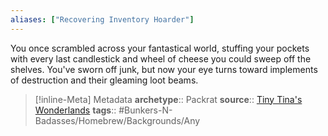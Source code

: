 ```yaml
---
aliases: ["Recovering Inventory Hoarder"]
---
```

You once scrambled across your fantastical world, stuffing your pockets with every last candlestick and wheel of cheese you could sweep off the shelves. You've sworn off junk, but now your eye turns toward implements of destruction and their gleaming loot beams.


>[!inline-Meta] Metadata
> **archetype**:: Packrat
> **source**:: [Tiny Tina's Wonderlands](https://playwonderlands.2k.com)
> **tags**:: #Bunkers-N-Badasses/Homebrew/Backgrounds/Any
